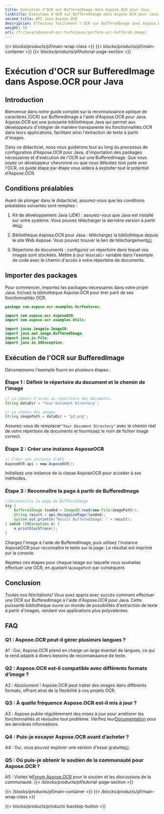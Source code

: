 ```yaml
---
title: Exécution d'OCR sur BufferedImage dans Aspose.OCR pour Java
linktitle: Exécution d'OCR sur BufferedImage dans Aspose.OCR pour Java
second_title: API Java Aspose.OCR
description: Effectuez facilement l'OCR sur BufferedImage avec Aspose.OCR pour Java. Extrayez le texte des images de manière transparente. Téléchargez-le maintenant pour une expérience de reconnaissance de texte polyvalente.
weight: 10
url: /fr/java/advanced-ocr-techniques/perform-ocr-buffered-image/
---
```


{{< blocks/products/pf/main-wrap-class >}}
{{< blocks/products/pf/main-container >}}
{{< blocks/products/pf/tutorial-page-section >}}

# Exécution d'OCR sur BufferedImage dans Aspose.OCR pour Java

## Introduction

Bienvenue dans notre guide complet sur la reconnaissance optique de caractères (OCR) sur BufferedImage à l'aide d'Aspose.OCR pour Java. Aspose.OCR est une puissante bibliothèque Java qui permet aux développeurs d'intégrer de manière transparente les fonctionnalités OCR dans leurs applications, facilitant ainsi l'extraction de texte à partir d'images.

Dans ce didacticiel, nous vous guiderons tout au long du processus de configuration d'Aspose.OCR pour Java, d'importation des packages nécessaires et d'exécution de l'OCR sur une BufferedImage. Que vous soyez un développeur chevronné ou que vous débutiez tout juste avec l'OCR, ce guide étape par étape vous aidera à exploiter tout le potentiel d'Aspose.OCR.

## Conditions préalables

Avant de plonger dans le didacticiel, assurez-vous que les conditions préalables suivantes sont remplies :

1.  Kit de développement Java (JDK) : assurez-vous que Java est installé sur votre système. Vous pouvez télécharger la dernière version à partir de[ici](https://www.oracle.com/java/technologies/javase-downloads.html).

2.  Bibliothèque Aspose.OCR pour Java : téléchargez la bibliothèque depuis le site Web Aspose. Vous pouvez trouver le lien de téléchargement[ici](https://releases.aspose.com/ocr/java/).

3.  Répertoire de documents : configurez un répertoire dans lequel vos images sont stockées. Mettre à jour le`dataDir` variable dans l'exemple de code avec le chemin d'accès à votre répertoire de documents.

## Importer des packages

Pour commencer, importez les packages nécessaires dans votre projet Java. Incluez la bibliothèque Aspose.OCR pour tirer parti de ses fonctionnalités OCR.

```java
package com.aspose.ocr.examples.OcrFeatures;

import com.aspose.ocr.AsposeOCR;
import com.aspose.ocr.examples.Utils;

import javax.imageio.ImageIO;
import java.awt.image.BufferedImage;
import java.io.File;
import java.io.IOException;
```

## Exécution de l'OCR sur BufferedImage

Décomposons l'exemple fourni en plusieurs étapes :

### Étape 1 : Définir le répertoire du document et le chemin de l'image

```java
// Le chemin d'accès au répertoire des documents.
String dataDir = "Your Document Directory";

// Le chemin des images
String imagePath = dataDir + "p3.png";
```

 Assurez-vous de remplacer`"Your Document Directory"` avec le chemin réel de votre répertoire de documents et fournissez le nom de fichier image correct.

### Étape 2 : Créer une instance AsposeOCR

```java
// Créer une instance d'API
AsposeOCR api = new AsposeOCR();
```

Initialisez une instance de la classe AsposeOCR pour accéder à ses méthodes.

### Étape 3 : Reconnaître la page à partir de BufferedImage

```java
//Reconnaître la page de BufferedImage
try {
    BufferedImage loaded = ImageIO.read(new File(imagePath));
    String result = api.RecognizePage(loaded);
    System.out.println("Result BufferedImage: " + result);
} catch (IOException e) {
    e.printStackTrace();
}
```

Chargez l'image à l'aide de BufferedImage, puis utilisez l'instance AsposeOCR pour reconnaître le texte sur la page. Le résultat est imprimé sur la console.

 Répétez ces étapes pour chaque image sur laquelle vous souhaitez effectuer une OCR, en ajustant la`imagePath` par conséquent.

## Conclusion

Toutes nos félicitations! Vous avez appris avec succès comment effectuer une OCR sur BufferedImage à l'aide d'Aspose.OCR pour Java. Cette puissante bibliothèque ouvre un monde de possibilités d'extraction de texte à partir d'images, rendant vos applications plus polyvalentes.

## FAQ

### Q1 : Aspose.OCR peut-il gérer plusieurs langues ?

A1 : Oui, Aspose.OCR prend en charge un large éventail de langues, ce qui le rend adapté à divers besoins de reconnaissance de texte.

### Q2 : Aspose.OCR est-il compatible avec différents formats d’image ?

A2 : Absolument ! Aspose.OCR peut traiter des images dans différents formats, offrant ainsi de la flexibilité à vos projets OCR.

### Q3 : À quelle fréquence Aspose.OCR est-il mis à jour ?

A3 : Aspose publie régulièrement des mises à jour pour améliorer les fonctionnalités et résoudre tout problème. Vérifiez leur[Documentation](https://reference.aspose.com/ocr/java/) pour les dernières informations.

### Q4 : Puis-je essayer Aspose.OCR avant d’acheter ?

 A4 : Oui, vous pouvez explorer une version d'essai gratuite[ici](https://releases.aspose.com/).

### Q5 : Où puis-je obtenir le soutien de la communauté pour Aspose.OCR ?

 A5 : Visitez le[Forum Aspose.OCR](https://forum.aspose.com/c/ocr/16) pour le soutien et les discussions de la communauté.
{{< /blocks/products/pf/tutorial-page-section >}}

{{< /blocks/products/pf/main-container >}}
{{< /blocks/products/pf/main-wrap-class >}}

{{< blocks/products/products-backtop-button >}}
